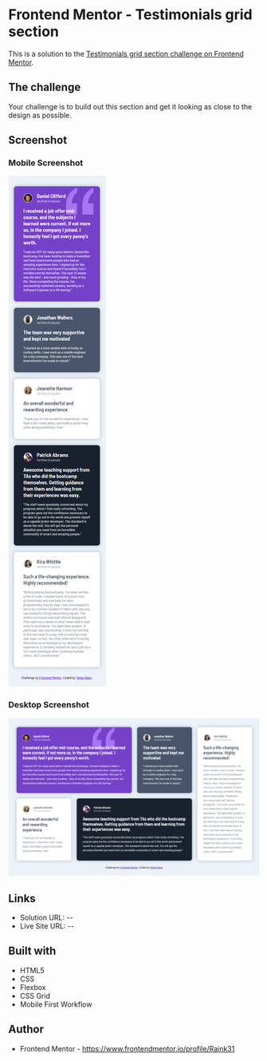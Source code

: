 # Frontend Mentor - Testimonials grid section

This is a solution to the [Testimonials grid section challenge on Frontend Mentor](https://www.frontendmentor.io/challenges/testimonials-grid-section-Nnw6J7Un7).


## The challenge

Your challenge is to build out this section and get it looking as close to the design as possible.


## Screenshot

### Mobile Screenshot
![mobile screenshot](./assets/images/mobile.png)

### Desktop Screenshot
![desktop screenshot](./assets/images/desktop.png)


## Links

- Solution URL: --
- Live Site URL: --


## Built with

- HTML5
- CSS
- Flexbox
- CSS Grid
- Mobile First Workflow


## Author

- Frontend Mentor - https://www.frontendmentor.io/profile/Raink31
